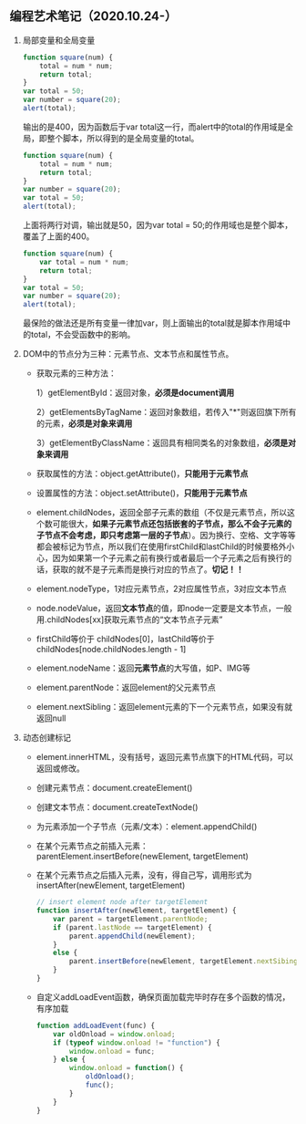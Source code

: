 ## 编程艺术笔记（2020.10.24-）

1. 局部变量和全局变量

   ```javascript
   function square(num) {
       total = num * num;
       return total;
   }
   var total = 50;
   var number = square(20);
   alert(total);
   ```

   输出的是400，因为函数后于var total这一行，而alert中的total的作用域是全局，即整个脚本，所以得到的是全局变量的total。

   ```javascript
   function square(num) {
       total = num * num;
       return total;
   }
   var number = square(20);
   var total = 50;
   alert(total);
   ```

   上面将两行对调，输出就是50，因为var total = 50;的作用域也是整个脚本，覆盖了上面的400。

   ```javascript
   function square(num) {
       var total = num * num;
       return total;
   }
   var total = 50;
   var number = square(20);
   alert(total);
   ```

   最保险的做法还是所有变量一律加var，则上面输出的total就是脚本作用域中的total，不会受函数中的影响。

2. DOM中的节点分为三种：元素节点、文本节点和属性节点。

   - 获取元素的三种方法：

     1）getElementById：返回对象，**必须是document调用**

     2）getElementsByTagName：返回对象数组，若传入"*"则返回旗下所有的元素，**必须是对象来调用**

     3）getElementByClassName：返回具有相同类名的对象数组，**必须是对象来调用**

   - 获取属性的方法：object.getAttribute()，**只能用于元素节点**
   
   - 设置属性的方法：object.setAttribute()，**只能用于元素节点**
   
   - element.childNodes，返回全部子元素的数组（不仅是元素节点，所以这个数可能很大，**如果子元素节点还包括嵌套的子节点，那么不会子元素的子节点不会考虑，即只考虑第一层的子节点**）。因为换行、空格、文字等等都会被标记为节点，所以我们在使用firstChild和lastChild的时候要格外小心，因为如果第一个子元素之前有换行或者最后一个子元素之后有换行的话，获取的就不是子元素而是换行对应的节点了。**切记！！**
   
   - element.nodeType，1对应元素节点，2对应属性节点，3对应文本节点
   
   - node.nodeValue，返回**文本节点**的值，即node一定要是文本节点，一般用.childNodes[xx]获取元素节点的“文本节点子元素”
   
   - firstChild等价于 childNodes[0]，lastChild等价于childNodes[node.childNodes.length - 1]
   
   - element.nodeName：返回**元素节点**的大写值，如P、IMG等
   
   - element.parentNode：返回element的父元素节点
   
   - element.nextSibling：返回element元素的下一个元素节点，如果没有就返回null

3. 动态创建标记

   - element.innerHTML，没有括号，返回元素节点旗下的HTML代码，可以返回或修改。

   - 创建元素节点：document.createElement()

   - 创建文本节点：document.createTextNode()

   - 为元素添加一个子节点（元素/文本）：element.appendChild()

   - 在某个元素节点之前插入元素：parentElement.insertBefore(newElement, targetElement)

   - 在某个元素节点之后插入元素，没有，得自己写，调用形式为insertAfter(newElement, targetElement)

     ```javascript
     // insert element node after targetElement
     function insertAfter(newElement, targetElement) {
         var parent = targetElement.parentNode;
         if (parent.lastNode == targetElement) {
             parent.appendChild(newElement);
         }
         else {
             parent.insertBefore(newElement, targetElement.nextSibing);
         }
     }
     ```

   - 自定义addLoadEvent函数，确保页面加载完毕时存在多个函数的情况，有序加载

     ```javascript
     function addLoadEvent(func) {
         var oldOnload = window.onload;
         if (typeof window.onload != "function") {
             window.onload = func;
         } else {
             window.onload = function() {
                 oldOnload();
                 func();
             }
         }
     }
     ```

     